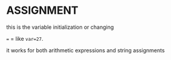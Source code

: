 # ASSIGNMENT

this is the variable initialization or changing

`=` = like `var=27`.

it works for both arithmetic expressions and string assignments
